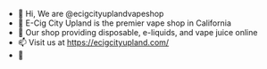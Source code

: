 - 👋 Hi, We are @ecigcityuplandvapeshop
- 👀 E-Cig City Upland is the premier vape shop in California
- 🌱 Our shop providing disposable, e-liquids, and vape juice online
- 📫 Visit us at https://ecigcityupland.com/
- 👀
<!---
ecigcityuplandvapeshop/ecigcityuplandvapeshop is a ✨ special ✨ repository because its `README.md` (this file) appears on your GitHub profile.
You can click the Preview link to take a look at your changes.
--->
